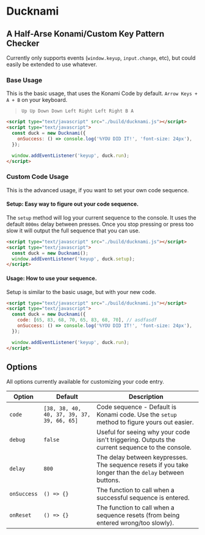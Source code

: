 # Ducknami

## A Half-Arse Konami/Custom Key Pattern Checker

Currently only supports events (`window.keyup`, `input.change`, etc), but could easily be extended to use whatever.

### Base Usage

This is the basic usage, that uses the Konami Code by default. `Arrow Keys + A + B` on your keyboard.

> `Up Up Down Down Left Right Left Right B A`

```html
<script type="text/javascript" src="./build/ducknami.js"></script>
<script type="text/javascript">
  const duck = new Ducknami({ 
    onSuccess: () => console.log('%YOU DID IT!', 'font-size: 24px'),
  });

  window.addEventListener('keyup', duck.run);
</script>
```

### Custom Code Usage

This is the advanced usage, if you want to set your own code sequence.

#### **Setup: Easy way to figure out your code sequence.**

The `setup` method will log your current sequence to the console. It uses the default `800ms` delay between presses. Once you stop pressing or press too slow it will output the full sequence that you can use.

```html
<script type="text/javascript" src="./build/ducknami.js"></script>
<script type="text/javascript">
  const duck = new Ducknami();
  window.addEventListener('keyup', duck.setup);
</script>
```

#### **Usage: How to use your sequence.**

Setup is similar to the basic usage, but with your new code.

```html
<script type="text/javascript" src="./build/ducknami.js"></script>
<script type="text/javascript">
  const duck = new Ducknami({
    code: [65, 83, 68, 70, 65, 83, 68, 70], // asdfasdf
    onSuccess: () => console.log('%YOU DID IT!', 'font-size: 24px'),
  });

  window.addEventListener('keyup', duck.run);
</script>
```

## Options

All options currently available for customizing your code entry.

| Option      | Default                                    | Description                                                                                            |
|-------------|--------------------------------------------|--------------------------------------------------------------------------------------------------------|
| `code`      | `[38, 38, 40, 40, 37, 39, 37, 39, 66, 65]` | Code sequence - Default is Konami code. Use the `setup` method to figure yours out easier.             |
| `debug`     | `false`                                    | Useful for seeing why your code isn't triggering. Outputs the current sequence to the console.         |
| `delay`     | `800`                                      | The delay between keypresses. The sequence resets if you take longer than the `delay` between buttons. |
| `onSuccess` | `() => {}`                                 | The function to call when a successful sequence is entered.                                            |
| `onReset`   | `() => {}`                                 | The function to call when a sequence resets (from being entered wrong/too slowly).                     |

